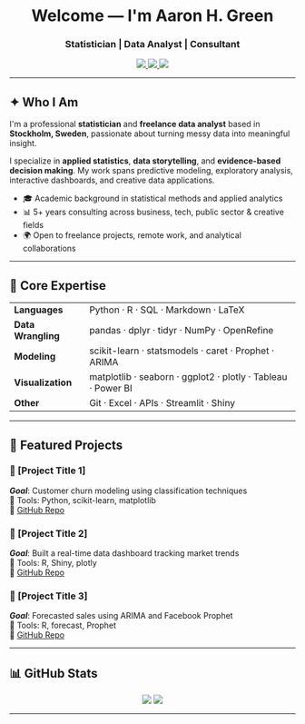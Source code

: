 <h1 align="center"><strong>Welcome — I'm Aaron H. Green</strong></h1>
<h3 align="center">Statistician | Data Analyst | Consultant</h3>

<p align="center">
  <a href="mailto:aaron.green@example.com">
    <img src="https://img.shields.io/badge/Email-Contact-grey?style=flat-square&logo=gmail" />
  </a>
  <a href="https://www.linkedin.com/in/your-linkedin">
    <img src="https://img.shields.io/badge/LinkedIn-Connect-blue?style=flat-square&logo=linkedin" />
  </a>
  <a href="https://yourportfolio.com">
    <img src="https://img.shields.io/badge/Portfolio-Visit-black?style=flat-square&logo=firefox" />
  </a>
</p>

---

## ✦ Who I Am

I'm a professional **statistician** and **freelance data analyst** based in **Stockholm, Sweden**, passionate about turning messy data into meaningful insight.

I specialize in **applied statistics**, **data storytelling**, and **evidence-based decision making**. My work spans predictive modeling, exploratory analysis, interactive dashboards, and creative data applications.

- 🎓 Academic background in statistical methods and applied analytics  
- 📊 5+ years consulting across business, tech, public sector & creative fields  
- 🌍 Open to freelance projects, remote work, and analytical collaborations  

---

## 🧰 Core Expertise


<table>
  <tr>
    <td><strong>Languages</strong></td>
    <td>Python · R · SQL · Markdown · LaTeX</td>
  </tr>
  <tr>
    <td><strong>Data Wrangling</strong></td>
    <td>pandas · dplyr · tidyr · NumPy · OpenRefine</td>
  </tr>
  <tr>
    <td><strong>Modeling</strong></td>
    <td>scikit-learn · statsmodels · caret · Prophet · ARIMA</td>
  </tr>
  <tr>
    <td><strong>Visualization</strong></td>
    <td>matplotlib · seaborn · ggplot2 · plotly · Tableau · Power BI</td>
  </tr>
  <tr>
    <td><strong>Other</strong></td>
    <td>Git · Excel · APIs · Streamlit · Shiny</td>
  </tr>
</table>

---
## 🧩 Featured Projects

### 📌 [Project Title 1]
_**Goal**_: Customer churn modeling using classification techniques  
🧪 Tools: Python, scikit-learn, matplotlib  
🔗 [GitHub Repo](#)

### 📌 [Project Title 2]
_**Goal**_: Built a real-time data dashboard tracking market trends  
🧪 Tools: R, Shiny, plotly  
🔗 [GitHub Repo](#)

### 📌 [Project Title 3]
_**Goal**_: Forecasted sales using ARIMA and Facebook Prophet  
🧪 Tools: R, forecast, Prophet  
🔗 [GitHub Repo](#)

---

## 📊 GitHub Stats

<p align="center">
  <img src="https://github-readme-stats.vercel.app/api?username=arhgreen&show_icons=true&theme=default&count_private=true&hide_title=true" />
  <img src="https://github-readme-stats.vercel.app/api/langs/?username=arhgreen&layout=compact&hide=html,css&theme=default" />
</p>

---
